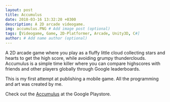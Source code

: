 ```yaml
---
layout: post
title: Accumulus
date: 2018-03-16 13:32:20 +0300
description: A 2D arcade videogame.
img: accumulus.PNG # Add image post (optional)
tags: [Videogame, Game, 2D-Platformer, Arcade, Unity3D, C#]
author: # Add name author (optional)
---
```


A 2D arcade game where you play as a fluffy little cloud collecting stars and hearts to get the high score, while avoiding grumpy thunderclouds.  Accumulus is a simple time killer where you can compare highscores with friends and other players globally through Google leaderboards.  

This is my first attempt at publishing a mobile game.  All the programming and art was created by me.

Check out the [Accumulus][accumulus-playstore] at the Google Playstore.

[accumulus-playstore]: https://play.google.com/store/apps/details?id=com.VanillaBearStudious.Accumulus
